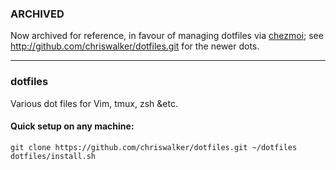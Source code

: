 ### ARCHIVED
Now archived for reference, in favour of managing dotfiles via [chezmoi](https://www.chezmoi.io/); see http://github.com/chriswalker/dotfiles.git for the newer dots.

---
### dotfiles
Various dot files for Vim, tmux, zsh &amp;etc.
#### Quick setup on any machine:
    git clone https://github.com/chriswalker/dotfiles.git ~/dotfiles
    dotfiles/install.sh
